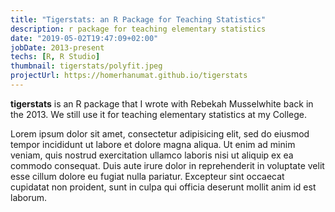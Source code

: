 ```yaml
---
title: "Tigerstats: an R Package for Teaching Statistics"
description: r package for teaching elementary statistics
date: "2019-05-02T19:47:09+02:00"
jobDate: 2013-present
techs: [R, R Studio]
thumbnail: tigerstats/polyfit.jpeg
projectUrl: https://homerhanumat.github.io/tigerstats
---
```


__tigerstats__ is an R package that I wrote with Rebekah Musselwhite back in the 2013.  We still use it for teaching elementary statistics at my College.

Lorem ipsum dolor sit amet, consectetur adipisicing elit, sed do eiusmod
tempor incididunt ut labore et dolore magna aliqua. Ut enim ad minim veniam,
quis nostrud exercitation ullamco laboris nisi ut aliquip ex ea commodo
consequat. Duis aute irure dolor in reprehenderit in voluptate velit esse
cillum dolore eu fugiat nulla pariatur. Excepteur sint occaecat cupidatat non
proident, sunt in culpa qui officia deserunt mollit anim id est laborum.